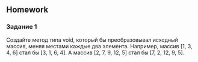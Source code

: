 ##  Homework 

### Задание 1

Создайте метод типа void, который бы преобразовывал исходный массив, меняя местами каждые два элемента. Например, 
массив [1, 3, 4, 6] стал бы [3, 1, 6, 4]. А массив [2, 7, 9, 12, 5] стал бы [7, 2, 12, 9, 5].


